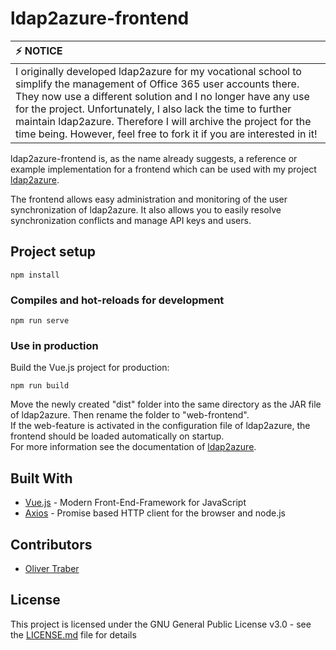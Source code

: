 # ldap2azure-frontend

| :zap: NOTICE               |
|:---------------------------|
| I originally developed ldap2azure for my vocational school to simplify the management of Office 365 user accounts there. They now use a different solution and I no longer have any use for the project. Unfortunately, I also lack the time to further maintain ldap2azure. Therefore I will archive the project for the time being. However, feel free to fork it if you are interested in it! |

ldap2azure-frontend is, as the name already suggests, a reference or example implementation for a frontend which can be used with my project [ldap2azure](https://github.com/BluemediaGER/ldap2azure).

The frontend allows easy administration and monitoring of the user synchronization of ldap2azure. It also allows you to easily resolve synchronization conflicts and manage API keys and users.

## Project setup
```
npm install
```

### Compiles and hot-reloads for development
```
npm run serve
```

### Use in production
Build the Vue.js project for production:
```
npm run build
```
Move the newly created "dist" folder into the same directory as the JAR file of ldap2azure. Then rename the folder to "web-frontend".  
If the web-feature is activated in the configuration file of ldap2azure, the frontend should be loaded automatically on startup.  
For more information see the documentation of [ldap2azure](https://github.com/BluemediaGER/ldap2azure).

## Built With
- [Vue.js](https://vuejs.org/) - Modern Front-End-Framework for JavaScript
- [Axios](https://github.com/axios/axios) - Promise based HTTP client for the browser and node.js

## Contributors
- [Oliver Traber](https://github.com/BluemediaGER)  

## License
This project is licensed under the GNU General Public License v3.0 - see the [LICENSE.md](LICENSE.md) file for details
